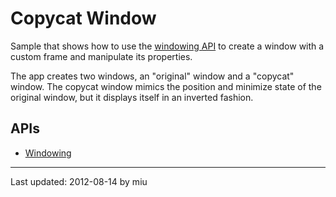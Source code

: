 # Copycat Window

Sample that shows how to use the [windowing API](http://developer.chrome.com/trunk/apps/app.window.html) to create a window with a custom frame and manipulate its properties.

The app creates two windows, an "original" window and a "copycat" window. The copycat window mimics the position and minimize state of the original window, but it displays itself in an inverted fashion.

## APIs

* [Windowing](http://developer.chrome.com/trunk/apps/app.window.html)

---
Last updated: 2012-08-14 by miu
